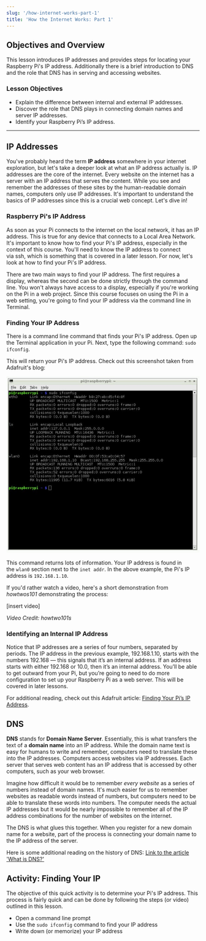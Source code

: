 ```yaml
---
slug: '/how-internet-works-part-1'
title: 'How the Internet Works: Part 1'
---
```


## Objectives and Overview

This lesson introduces IP addresses and provides steps for locating your Raspberry Pi's IP address. Additionally there is a brief introduction to DNS and the role that DNS has in serving and accessing websites.

### Lesson Objectives

- Explain the difference between internal and external IP addresses.
- Discover the role that DNS plays in connecting domain names and server IP addresses.
- Identify your Raspberry Pi’s IP address.

---

## IP Addresses

You've probably heard the term **IP address** somewhere in your internet exploration, but let's take a deeper look at what an IP address actually is. IP addresses are the core of the internet. Every website on the internet has a server with an IP address that serves the content. While you see and remember the addresses of these sites by the human-readable domain names, computers only use IP addresses. It's important to understand the basics of IP addresses since this is a crucial web concept. Let's dive in!

### Raspberry Pi's IP Address

As soon as your Pi connects to the internet on the local network, it has an IP address. This is true for any device that connects to a Local Area Network. It's important to know how to find your Pi's IP address, especially in the context of this course. You'll need to know the IP address to connect via ssh, which is something that is covered in a later lesson. For now, let's look at how to find your Pi's IP address.

There are two main ways to find your IP address. The first requires a display, whereas the second can be done strictly through the command line. You won't always have access to a display, especially if you're working on the Pi in a web project. Since this course focuses on using the Pi in a web setting, you're going to find your IP address via the command line in Terminal.

### Finding Your IP Address

There is a command line command that finds your Pi's IP address. Open up the Terminal application in your Pi. Next, type the following command: `sudo ifconfig`.

This will return your Pi's IP address. Check out this screenshot taken from Adafruit's blog:

![Terminal output from running 'sudo ifconfig' -- Taken from Adafruit's Learn blog](../images/raspberry-pi-ifconfig-adafruit-example.jpg)

This command returns lots of information. Your IP address is found in the `wlan0` section next to the `inet addr`. In the above example, the Pi's IP address is `192.168.1.10`.

If you'd rather watch a video, here's a short demonstration from _howtwos101_ demonstrating the process:

[insert video]

_Video Credit: howtwo101s_

### Identifying an Internal IP Address

Notice that IP addresses are a series of four numbers, separated by periods. The IP address in the previous example, 192.168.1.10, starts with the numbers 192.168 — this signals that it’s an internal address. If an address starts with either 192.168 or 10.0, then it’s an internal address. You’ll be able to get outward from your Pi, but you’re going to need to do more configuration to set up your Raspberry Pi as a web server. This will be covered in later lessons.

For additional reading, check out this Adafruit article: [Finding Your Pi’s IP Address](https://learn.adafruit.com/adafruits-raspberry-pi-lesson-3-network-setup/finding-your-pis-ip-address).

## DNS

**DNS** stands for **Domain Name Server**. Essentially, this is what transfers the text of a **domain name** into an IP address. While the domain name text is easy for humans to write and remember, computers need to translate these into the IP addresses. Computers access websites via IP addresses. Each server that serves web content has an IP address that is accessed by other computers, such as your web browser.

Imagine how difficult it would be to remember *every website* as a series of numbers instead of domain names. It's much easier for us to remember websites as readable words instead of numbers, but computers need to be able to translate these words into numbers. The computer needs the actual IP addresses but it would be nearly impossible to remember all of the IP address combinations for the number of websites on the internet.

The DNS is what glues this together. When you register for a new domain name for a website, part of the process is connecting your domain name to the IP address of the server.

Here is some additional reading on the history of DNS: [Link to the article 'What is DNS?'](https://dnsmadeeasy.com/support/what-is-dns/)

## Activity: Finding Your IP

The objective of this quick activity is to determine your Pi's IP address. This process is fairly quick and can be done by following the steps (or video) outlined in this lesson.

- Open a command line prompt
- Use the `sudo ifconfig` command to find your IP address
- Write down (or memorize) your IP address

